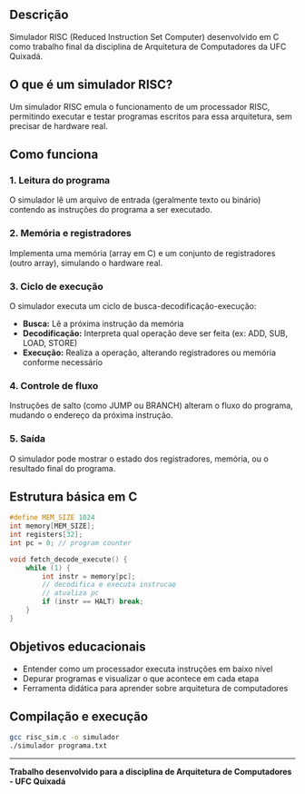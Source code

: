 ## Descrição
Simulador RISC (Reduced Instruction Set Computer) desenvolvido em C como trabalho final da disciplina de Arquitetura de Computadores da UFC Quixadá.

## O que é um simulador RISC?
Um simulador RISC emula o funcionamento de um processador RISC, permitindo executar e testar programas escritos para essa arquitetura, sem precisar de hardware real.

## Como funciona

### 1. Leitura do programa
O simulador lê um arquivo de entrada (geralmente texto ou binário) contendo as instruções do programa a ser executado.

### 2. Memória e registradores
Implementa uma memória (array em C) e um conjunto de registradores (outro array), simulando o hardware real.

### 3. Ciclo de execução
O simulador executa um ciclo de busca-decodificação-execução:
- **Busca:** Lê a próxima instrução da memória
- **Decodificação:** Interpreta qual operação deve ser feita (ex: ADD, SUB, LOAD, STORE)
- **Execução:** Realiza a operação, alterando registradores ou memória conforme necessário

### 4. Controle de fluxo
Instruções de salto (como JUMP ou BRANCH) alteram o fluxo do programa, mudando o endereço da próxima instrução.

### 5. Saída
O simulador pode mostrar o estado dos registradores, memória, ou o resultado final do programa.

## Estrutura básica em C

```c
#define MEM_SIZE 1024
int memory[MEM_SIZE];
int registers[32];
int pc = 0; // program counter

void fetch_decode_execute() {
    while (1) {
        int instr = memory[pc];
        // decodifica e executa instrucao
        // atualiza pc
        if (instr == HALT) break;
    }
}
```

## Objetivos educacionais
- Entender como um processador executa instruções em baixo nível
- Depurar programas e visualizar o que acontece em cada etapa
- Ferramenta didática para aprender sobre arquitetura de computadores

## Compilação e execução
```bash
gcc risc_sim.c -o simulador
./simulador programa.txt
```

---
**Trabalho desenvolvido para a disciplina de Arquitetura de Computadores - UFC Quixadá**